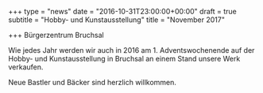 +++
type = "news"
date = "2016-10-31T23:00:00+00:00"
draft = true
subtitle = "Hobby- und Kunstausstellung"
title = "November 2017"

+++
Bürgerzentrum Bruchsal

Wie jedes Jahr werden wir auch in 2016 am 1. Adventswochenende auf der Hobby- und Kunstausstellung in Bruchsal an einem Stand unsere Werk verkaufen.

Neue Bastler und Bäcker sind herzlich willkommen.